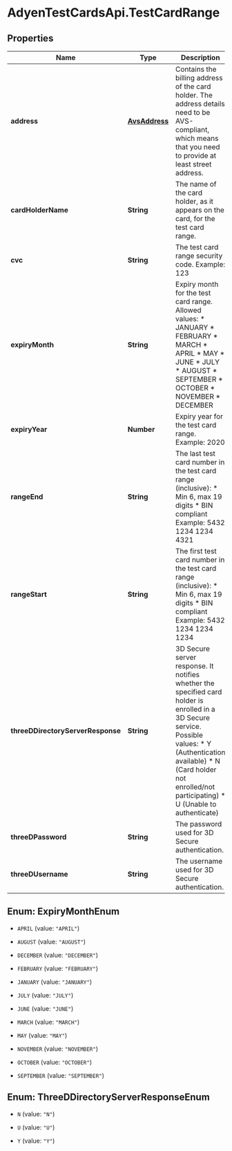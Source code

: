 # AdyenTestCardsApi.TestCardRange

## Properties

Name | Type | Description | Notes
------------ | ------------- | ------------- | -------------
**address** | [**AvsAddress**](AvsAddress.md) | Contains the billing address of the card holder. The address details need to be AVS-compliant, which means that you need to provide at least street address. | [optional] 
**cardHolderName** | **String** | The name of the card holder, as it appears on the card, for the test card range. | 
**cvc** | **String** | The test card range security code.  Example: 123 | [optional] 
**expiryMonth** | **String** | Expiry month for the test card range.  Allowed values: * JANUARY * FEBRUARY * MARCH * APRIL * MAY * JUNE * JULY * AUGUST * SEPTEMBER * OCTOBER * NOVEMBER * DECEMBER | 
**expiryYear** | **Number** | Expiry year for the test card range.  Example: 2020 | 
**rangeEnd** | **String** | The last test card number in the test card range (inclusive):  * Min 6, max 19 digits * BIN compliant Example: 5432 1234 1234 4321 | 
**rangeStart** | **String** | The first test card number in the test card range (inclusive):  * Min 6, max 19 digits * BIN compliant Example: 5432 1234 1234 1234 | 
**threeDDirectoryServerResponse** | **String** | 3D Secure server response. It notifies whether the specified card holder is enrolled in a 3D Secure service. Possible values:  * Y (Authentication available) * N (Card holder not enrolled/not participating) * U (Unable to authenticate) | [optional] 
**threeDPassword** | **String** | The password used for 3D Secure authentication. | [optional] 
**threeDUsername** | **String** | The username used for 3D Secure authentication. | [optional] 



## Enum: ExpiryMonthEnum


* `APRIL` (value: `"APRIL"`)

* `AUGUST` (value: `"AUGUST"`)

* `DECEMBER` (value: `"DECEMBER"`)

* `FEBRUARY` (value: `"FEBRUARY"`)

* `JANUARY` (value: `"JANUARY"`)

* `JULY` (value: `"JULY"`)

* `JUNE` (value: `"JUNE"`)

* `MARCH` (value: `"MARCH"`)

* `MAY` (value: `"MAY"`)

* `NOVEMBER` (value: `"NOVEMBER"`)

* `OCTOBER` (value: `"OCTOBER"`)

* `SEPTEMBER` (value: `"SEPTEMBER"`)





## Enum: ThreeDDirectoryServerResponseEnum


* `N` (value: `"N"`)

* `U` (value: `"U"`)

* `Y` (value: `"Y"`)




